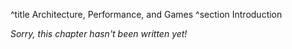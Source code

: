 ^title Architecture, Performance, and Games
^section Introduction

*Sorry, this chapter hasn't been written yet!*
